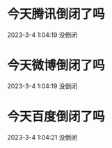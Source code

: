 # 今天腾讯倒闭了吗

2023-3-4 1:04:19 没倒闭

# 今天微博倒闭了吗

2023-3-4 1:04:19 没倒闭

# 今天百度倒闭了吗

2023-3-4 1:04:21 没倒闭

